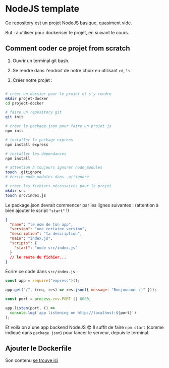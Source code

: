 # NodeJS template

Ce repository est un projet NodeJS basique, quasiment vide.

But : à utiliser pour dockeriser le projet, en suivant le cours.

## Comment coder ce projet from scratch

1. Ouvrir un terminal git bash.

2. Se rendre dans l'endroit de notre choix en utilisant `cd`, `ls`.

3. Créer notre projet :

```sh

# créer un dossier pour le projet et s'y rendre
mkdir projet-docker
cd project-docker

# faire un repository git
git init

# créer le package.json pour faire un projet js
npm init

# installer le package express
npm install express

# installer les dépendances
npm install

# attention à toujours ignorer node_modules
touch .gitignore
# écrire node_modules dans .gitignore

# créer les fichiers nécessaires pour le projet
mkdir src
touch src/index.js
```

Le package.json devrait commencer par les lignes suivantes :
(attention à bien ajouter le script `"start"` !)

```json
{
  "name": "le nom de ton app",
  "version": "une certaine version",
  "description": "ta description",
  "main": "index.js",
  "scripts": {
    "start": "node src/index.js"
  }
  // le reste du fichier...
}
```

Écrire ce code dans `src/index.js` :

```js
const app = require("express")();

app.get("/", (req, res) => res.json({ message: "Bonjouuuur :)" }));

const port = process.env.PORT || 8080;

app.listen(port, () =>
  console.log(`app listening on http://localhost:${port}`)
);
```

Et voilà on a une app backend NodeJS 😎
Il suffit de faire `npm start` (comme indiqué dans `package.json`) pour lancer le serveur, depuis le terminal.

## Ajouter le Dockerfile

Son contenu [se trouve ici](dockerfile_content.md)
